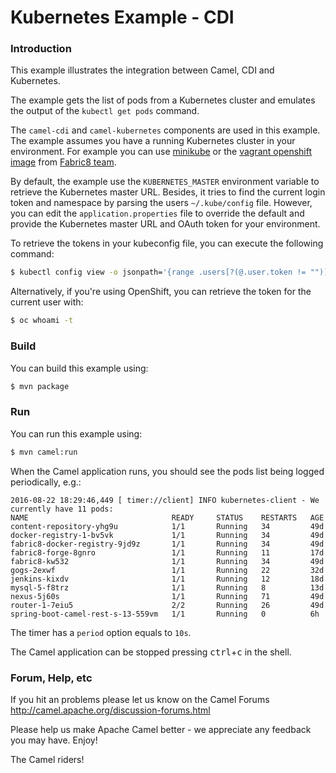 # Kubernetes Example - CDI

### Introduction

This example illustrates the integration between Camel, CDI and Kubernetes.

The example gets the list of pods from a Kubernetes cluster and emulates
the output of the `kubectl get pods` command.

The `camel-cdi` and `camel-kubernetes` components are used in this example.
The example assumes you have a running Kubernetes cluster in your environment. 
For example you can use [minikube](https://github.com/kubernetes/minikube)
or the [vagrant openshift image](https://github.com/fabric8io/fabric8-installer/tree/master/vagrant/openshift) from
[Fabric8 team](http://fabric8.io/).

By default, the example use the `KUBERNETES_MASTER` environment variable
to retrieve the Kubernetes master URL. Besides, it tries to find the current
login token and namespace by parsing the users `~/.kube/config` file.
However, you can edit the `application.properties` file to override the default
and provide the Kubernetes master URL and OAuth token for your environment.

To retrieve the tokens in your kubeconfig file, you can execute the following command:
```sh
$ kubectl config view -o jsonpath='{range .users[?(@.user.token != "")]}{.name}{":\t"}{.user.token}{"\n"}{end}'
```

Alternatively, if you're using OpenShift, you can retrieve the token for the current user with:
```sh
$ oc whoami -t
```

### Build

You can build this example using:

```sh
$ mvn package
```

### Run

You can run this example using:

```sh
$ mvn camel:run
```

When the Camel application runs, you should see the pods list being logged
periodically, e.g.:
```
2016-08-22 18:29:46,449 [ timer://client] INFO kubernetes-client - We currently have 11 pods:
NAME                                READY     STATUS    RESTARTS   AGE
content-repository-yhg9u            1/1       Running   34         49d
docker-registry-1-bv5vk             1/1       Running   34         49d
fabric8-docker-registry-9jd9z       1/1       Running   34         49d
fabric8-forge-8gnro                 1/1       Running   11         17d
fabric8-kw532                       1/1       Running   34         49d
gogs-2exwf                          1/1       Running   22         32d
jenkins-kixdv                       1/1       Running   12         18d
mysql-5-f8trz                       1/1       Running   8          13d
nexus-5j60s                         1/1       Running   71         49d
router-1-7eiu5                      2/2       Running   26         49d
spring-boot-camel-rest-s-13-559vm   1/1       Running   0          6h

```

The timer has a `period` option equals to `10s`.

The Camel application can be stopped pressing <kbd>ctrl</kbd>+<kbd>c</kbd> in the shell.

### Forum, Help, etc

If you hit an problems please let us know on the Camel Forums
<http://camel.apache.org/discussion-forums.html>

Please help us make Apache Camel better - we appreciate any feedback you may have. Enjoy!

The Camel riders!
